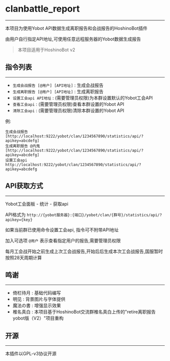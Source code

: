 # clanbattle_report

---

本项目为使用Yobot API数据生成离职报告和会战报告的HoshinoBot插件  

由用户自行指定API地址,可使用任意远程服务器的Yobot数据生成报告

> 本项目适用于HoshinoBot v2



## 指令列表 

---

- `生成会战报告 [@用户] [API地址]` : 生成会战报告
- `生成离职报告 [@用户] [API地址]` : 生成离职报告
- `设置工会api API地址` : (需要管理员权限)为本群设置默认的Yobot工会API
- `查看工会api` : (需要管理员权限)查看本群设置的Yobot API
- `清除工会api` : (需要管理员权限)清除本群设置的Yobot API

例: 
```
生成会战报告 [http://localhost:9222/yobot/clan/1234567890/statistics/api/?apikey=abcdefg]
生成离职报告 @内鬼 [http://localhost:9222/yobot/clan/1234567890/statistics/api/?apikey=abcdefg]
设置工会api http://localhost:9222/yobot/clan/1234567890/statistics/api/?apikey=abcdefg
```



## API获取方式

---

Yobot工会面板 - 统计 - 获取api   

API格式为 `http://{yobot服务器}:{端口}/yobot/clan/{群号}/statistics/api/?apikey={key} ` 

如果当前群已使用命令设置工会api, 指令可不附带API地址  

加入可选项 `@用户` 表示查看指定用户的报告,需要管理员权限  

每月工会战开始之前生成上次工会战报告,开始后后生成本次工会战报告,国服暂时按照28天周期计算  



## 鸣谢

---

- 倚栏待月 : 基础代码编写
- 明见 : 背景图片与字体提供
- 魔法の書 : 增强显示效果
- 椎名真白 : 本项目基于HoshinoBot交流群椎名真白上传的"retire离职报告yobot版（V2）"项目重构



## 开源

---

本插件以GPL-v3协议开源
